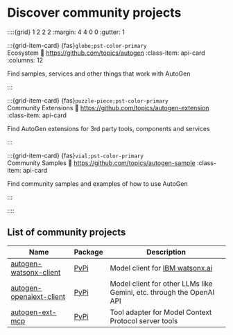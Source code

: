 # Discover community projects

::::{grid} 1 2 2 2
:margin: 4 4 0 0
:gutter: 1

:::{grid-item-card} {fas}`globe;pst-color-primary` <br> Ecosystem
:link: https://github.com/topics/autogen
:class-item: api-card
:columns: 12

Find samples, services and other things that work with AutoGen

:::

:::{grid-item-card} {fas}`puzzle-piece;pst-color-primary` <br> Community Extensions
:link: https://github.com/topics/autogen-extension
:class-item: api-card

Find AutoGen extensions for 3rd party tools, components and services

:::

:::{grid-item-card} {fas}`vial;pst-color-primary` <br> Community Samples
:link: https://github.com/topics/autogen-sample
:class-item: api-card

Find community samples and examples of how to use AutoGen

:::

::::

## List of community projects

| Name                                                                             | Package                                                    | Description                                                                |
| -------------------------------------------------------------------------------- | ---------------------------------------------------------- | -------------------------------------------------------------------------- |
| [autogen-watsonx-client](https://github.com/tsinggggg/autogen-watsonx-client)    | [PyPi](https://pypi.org/project/autogen-watsonx-client/)   | Model client for [IBM watsonx.ai](https://www.ibm.com/products/watsonx-ai) |
| [autogen-openaiext-client](https://github.com/vballoli/autogen-openaiext-client) | [PyPi](https://pypi.org/project/autogen-openaiext-client/) | Model client for other LLMs like Gemini, etc. through the OpenAI API       |
| [autogen-ext-mcp](https://github.com/richard-gyiko/autogen-ext-mcp)              | [PyPi](https://pypi.org/project/autogen-ext-mcp/)          | Tool adapter for Model Context Protocol server tools                       |

<!-- Example -->
<!-- | [My Model Client](https://github.com/example)  | [PyPi](https://pypi.org/project/example) | Model client for my custom model service | -->
<!-- - Name should link to the project page or repo
- Package should link to the PyPi page
- Description should be a brief description of the project. 1 short sentence is ideal. -->
